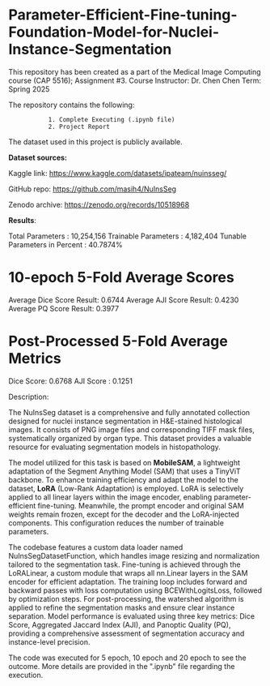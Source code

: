 # Parameter-Efficient-Fine-tuning-Foundation-Model-for-Nuclei-Instance-Segmentation


This repository has been created as a part of the Medical Image Computing course (CAP 5516); Assignment #3.
Course Instructor: Dr. Chen Chen 
Term: Spring 2025 

The repository contains the following:

               1. Complete Executing (.ipynb file)
               2. Project Report

The dataset used in this project is publicly available. 

**Dataset sources:**

Kaggle link: https://www.kaggle.com/datasets/ipateam/nuinsseg/ 

GitHub repo: https://github.com/masih4/NuInsSeg 

Zenodo archive: https://zenodo.org/records/10518968 


**Results**:

Total Parameters                 : 10,254,156
Trainable Parameters             : 4,182,404
Tunable Parameters in Percent    : 40.7874%

10-epoch 5-Fold Average Scores
=======================================
Average Dice Score Result: 0.6744
Average AJI Score Result: 0.4230
Average PQ Score Result: 0.3977

Post-Processed 5-Fold Average Metrics
=======================================
Dice Score: 0.6768
AJI Score : 0.1251

Description: 

The NuInsSeg dataset is a comprehensive and fully annotated collection designed for nuclei instance segmentation in H&E-stained histological images. It consists of PNG image files and corresponding TIFF mask files, systematically organized by organ type. This dataset provides a valuable resource for evaluating segmentation models in histopathology.

The model utilized for this task is based on **MobileSAM**, a lightweight adaptation of the Segment Anything Model (SAM) that uses a TinyViT backbone. To enhance training efficiency and adapt the model to the dataset, **LoRA** (Low-Rank Adaptation) is employed. LoRA is selectively applied to all linear layers within the image encoder, enabling parameter-efficient fine-tuning. Meanwhile, the prompt encoder and original SAM weights remain frozen, except for the decoder and the LoRA-injected components. This configuration reduces the number of trainable parameters.

The codebase features a custom data loader named NuInsSegDatasetFunction, which handles image resizing and normalization tailored to the segmentation task. Fine-tuning is achieved through the LoRALinear, a custom module that wraps all nn.Linear layers in the SAM encoder for efficient adaptation. The training loop includes forward and backward passes with loss computation using BCEWithLogitsLoss, followed by optimization steps.
For post-processing, the watershed algorithm is applied to refine the segmentation masks and ensure clear instance separation. Model performance is evaluated using three key metrics: Dice Score, Aggregated Jaccard Index (AJI), and Panoptic Quality (PQ), providing a comprehensive assessment of segmentation accuracy and instance-level precision.

The code was executed for 5 epoch, 10 epoch and 20 epoch to see the outcome. More details are provided in the ".ipynb" file regarding the execution.

